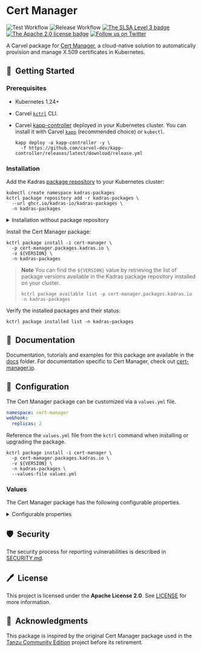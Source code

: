 # Cert Manager

![Test Workflow](https://github.com/kadras-io/package-for-cert-manager/actions/workflows/test.yml/badge.svg)
![Release Workflow](https://github.com/kadras-io/package-for-cert-manager/actions/workflows/release.yml/badge.svg)
[![The SLSA Level 3 badge](https://slsa.dev/images/gh-badge-level3.svg)](https://slsa.dev/spec/v0.1/levels)
[![The Apache 2.0 license badge](https://img.shields.io/badge/License-Apache_2.0-blue.svg)](https://opensource.org/licenses/Apache-2.0)
[![Follow us on Twitter](https://img.shields.io/static/v1?label=Twitter&message=Follow&color=1DA1F2)](https://twitter.com/kadrasIO)

A Carvel package for [Cert Manager](https://cert-manager.io), a cloud-native solution to automatically provision and manage X.509 certificates in Kubernetes.

## 🚀&nbsp; Getting Started

### Prerequisites

* Kubernetes 1.24+
* Carvel [`kctrl`](https://carvel.dev/kapp-controller/docs/latest/install/#installing-kapp-controller-cli-kctrl) CLI.
* Carvel [kapp-controller](https://carvel.dev/kapp-controller) deployed in your Kubernetes cluster. You can install it with Carvel [`kapp`](https://carvel.dev/kapp/docs/latest/install) (recommended choice) or `kubectl`.

  ```shell
  kapp deploy -a kapp-controller -y \
    -f https://github.com/carvel-dev/kapp-controller/releases/latest/download/release.yml
  ```

### Installation

Add the Kadras [package repository](https://github.com/kadras-io/kadras-packages) to your Kubernetes cluster:

  ```shell
  kubectl create namespace kadras-packages
  kctrl package repository add -r kadras-packages \
    --url ghcr.io/kadras-io/kadras-packages \
    -n kadras-packages
  ```

<details><summary>Installation without package repository</summary>
The recommended way of installing the Cert Manager package is via the Kadras <a href="https://github.com/kadras-io/kadras-packages">package repository</a>. If you prefer not using the repository, you can add the package definition directly using <a href="https://carvel.dev/kapp/docs/latest/install"><code>kapp</code></a> or <code>kubectl</code>.

  ```shell
  kubectl create namespace cert-manager
  kapp deploy -a cert-manager-package -n kadras-packages -y \
    -f https://github.com/kadras-io/package-for-cert-manager/releases/latest/download/metadata.yml \
    -f https://github.com/kadras-io/package-for-cert-manager/releases/latest/download/package.yml
  ```
</details>

Install the Cert Manager package:

  ```shell
  kctrl package install -i cert-manager \
    -p cert-manager.packages.kadras.io \
    -v ${VERSION} \
    -n kadras-packages
  ```

> **Note**
> You can find the `${VERSION}` value by retrieving the list of package versions available in the Kadras package repository installed on your cluster.
> 
>   ```shell
>   kctrl package available list -p cert-manager.packages.kadras.io -n kadras-packages
>   ```

Verify the installed packages and their status:

  ```shell
  kctrl package installed list -n kadras-packages
  ```

## 📙&nbsp; Documentation

Documentation, tutorials and examples for this package are available in the [docs](docs) folder.
For documentation specific to Cert Manager, check out [cert-manager.io](https://cert-manager.io).

## 🎯&nbsp; Configuration

The Cert Manager package can be customized via a `values.yml` file.

  ```yaml
  namespace: cert-manager
  webhook:
    replicas: 2
  ```

Reference the `values.yml` file from the `kctrl` command when installing or upgrading the package.

  ```shell
  kctrl package install -i cert-manager \
    -p cert-manager.packages.kadras.io \
    -v ${VERSION} \
    -n kadras-packages \
    --values-file values.yml
  ```

### Values

The Cert Manager package has the following configurable properties.

<details><summary>Configurable properties</summary>

The Cert Manager package has the following configurable properties.

| Config | Default | Description |
|--------|---------|-------------|
| `namespace` | `cert-manager` | The namespace in which to deploy Cert Manager. |
| `policies.include` | `false` | Whether to include the out-of-the-box Kyverno policies to validate and secure the package installation. |
| `private_ca.enable` | `true` | Whether to bootstrap a private CA. |

Settings for the proxy.

| Config | Default | Description |
|--------|---------|-------------|
| `proxy.http_proxy` | `""` | The HTTP proxy URL. |
| `proxy.https_proxy` | `""` | The HTTPS proxy URL. |
| `proxy.no_proxy` | `""` | For which domains the proxy should not be used. |

Settings for the cert-manager webhook.

| Config | Default | Description |
|--------|---------|-------------|
| `webhook.replicas` | `1` | The number of replicas. In order to enable high availability, it should be greater than 1. |
| `webhook.host_network` | `false` | Whether to run the webhook in the host network so that it can be reached by the cert-manager controller in environments like AWS EKS. More information: https://cert-manager.io/docs/installation/compatibility/#aws-eks. |
| `webhook.secure_port` | `10250` | The port where the webhook is exposed. The default port needs changing in environments like AWS EKS and AWS Fargate. More information: https://cert-manager.io/docs/installation/compatibility/#aws-eks. |

Leader election configuration for the cert-manager and cert-manager-cainjector Deployments.

| Config | Default | Description |
|--------|---------|-------------|
| `leader_election.namespace` | `kube-system` | Namespace used to perform leader election. The default namespace needs changing in environments like GKE. More information: https://cert-manager.io/docs/installation/compatibility/#gke. |
| `leader_election.lease_duration` | `60s` | The duration that non-leader candidates will wait after observing a leadership renewal until attempting to acquire leadership of a led but unrenewed leader slot. This is effectively the maximum duration that a leader can be stopped before it is replaced by another candidate. |
| `leader_election.renew_deadline` | `40s` | The interval between attempts by the acting leader to renew a leadership slot before it stops leading. |
| `leader_election.retry_period` | `15s` | The duration the clients should wait between attempting acquisition and renewal of a leadership. |

</details>

## 🛡️&nbsp; Security

The security process for reporting vulnerabilities is described in [SECURITY.md](SECURITY.md).

## 🖊️&nbsp; License

This project is licensed under the **Apache License 2.0**. See [LICENSE](LICENSE) for more information.

## 🙏&nbsp; Acknowledgments

This package is inspired by the original Cert Manager package used in the [Tanzu Community Edition](https://github.com/vmware-tanzu/community-edition) project before its retirement.
